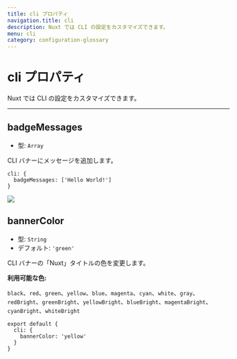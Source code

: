 ```yaml
---
title: cli プロパティ
navigation.title: cli
description: Nuxt では CLI の設定をカスタマイズできます。
menu: cli
category: configuration-glossary
---
```

# cli プロパティ

Nuxt では CLI の設定をカスタマイズできます。

---

## badgeMessages

- 型: `Array`

CLI バナーにメッセージを追加します。

```js{}[nuxt.config.js]
cli: {
  badgeMessages: ['Hello World!']
}
```

![](/img/docs/cli-badge.png)

## bannerColor

- 型: `String`
- デフォルト: `'green'`

CLI バナーの「Nuxt」タイトルの色を変更します。

**利用可能な色:**

`black`、`red`、`green`、`yellow`、`blue`、`magenta`、`cyan`、`white`、`gray`、`redBright`、`greenBright`、`yellowBright`、`blueBright`、`magentaBright`、`cyanBright`、`whiteBright`

```js{}[nuxt.config.js]
export default {
  cli: {
    bannerColor: 'yellow'
  }
}
```
